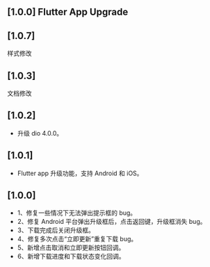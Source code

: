 ## [1.0.0] Flutter App Upgrade

## [1.0.7]

样式修改

## [1.0.3]

文档修改

## [1.0.2]

- 升级 dio 4.0.0。

## [1.0.1]

- Flutter app 升级功能，支持 Android 和 iOS。

## [1.0.0]

- 1、修复一些情况下无法弹出提示框的 bug。
- 2、修复 Android 平台弹出升级框后，点击返回键，升级框消失 bug。
- 3、下载完成后关闭升级框。
- 4、修复多次点击“立即更新”重复下载 bug。
- 5、新增点击取消和立即更新按钮回调。
- 6、新增下载进度和下载状态变化回调。
